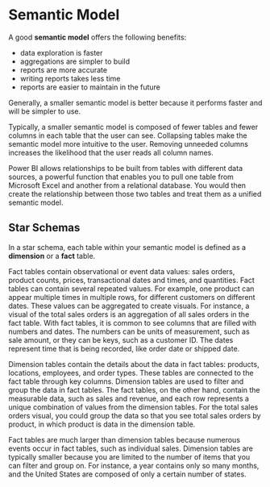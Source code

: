 # Semantic Model

A good **semantic model** offers the following benefits:
- data exploration is faster
- aggregations are simpler to build
- reports are more accurate
- writing reports takes less time
- reports are easier to maintain in the future

Generally, a smaller semantic model is better because it performs faster and will be simpler to use.

Typically, a smaller semantic model is composed of fewer tables and fewer columns in each table that the user can see. Collapsing tables make the semantic model more intuitive to the user. Removing unneeded columns increases the likelihood that the user reads all column names. 

Power BI allows relationships to be built from tables with different data sources, a powerful function that enables you to pull one table from Microsoft Excel and another from a relational database. You would then create the relationship between those two tables and treat them as a unified semantic model.

## Star Schemas

In a star schema, each table within your semantic model is defined as a **dimension** or a **fact** table.

Fact tables contain observational or event data values: sales orders, product counts, prices, transactional dates and times, and quantities. Fact tables can contain several repeated values. For example, one product can appear multiple times in multiple rows, for different customers on different dates. These values can be aggregated to create visuals. For instance, a visual of the total sales orders is an aggregation of all sales orders in the fact table. With fact tables, it is common to see columns that are filled with numbers and dates. The numbers can be units of measurement, such as sale amount, or they can be keys, such as a customer ID. The dates represent time that is being recorded, like order date or shipped date.

Dimension tables contain the details about the data in fact tables: products, locations, employees, and order types. These tables are connected to the fact table through key columns. Dimension tables are used to filter and group the data in fact tables. The fact tables, on the other hand, contain the measurable data, such as sales and revenue, and each row represents a unique combination of values from the dimension tables. For the total sales orders visual, you could group the data so that you see total sales orders by product, in which product is data in the dimension table.

Fact tables are much larger than dimension tables because numerous events occur in fact tables, such as individual sales. Dimension tables are typically smaller because you are limited to the number of items that you can filter and group on. For instance, a year contains only so many months, and the United States are composed of only a certain number of states.